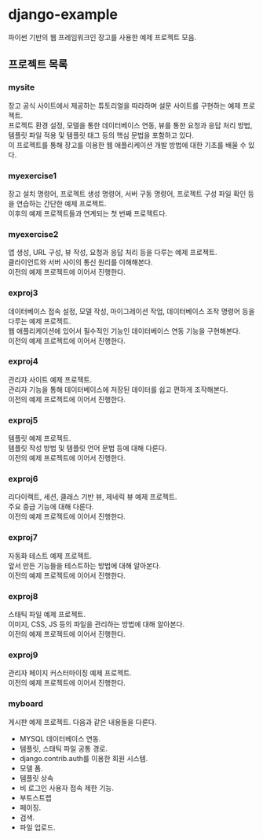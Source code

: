 # django-example
파이썬 기반의 웹 프레임워크인 장고를 사용한 예제 프로젝트 모음.

## 프로젝트 목록

### mysite
장고 공식 사이트에서 제공하는 튜토리얼을 따라하며 설문 사이트를 구현하는 예제 프로젝트.  
프로젝트 환경 설정, 모델을 통한 데이터베이스 연동, 뷰를 통한 요청과 응답 처리 방법, 템플릿 파일 적용 및 템플릿 태그 등의 핵심 문법을 포함하고 있다.  
이 프로젝트를 통해 장고를 이용한 웹 애플리케이션 개발 방법에 대한 기초를 배울 수 있다.

### myexercise1
장고 설치 명령어, 프로젝트 생성 명령어, 서버 구동 명령어, 프로젝트 구성 파일 확인 등을 연습하는 간단한 예제 프로젝트.  
이후의 예제 프로젝트들과 연계되는 첫 번째 프로젝트다.

### myexercise2
앱 생성, URL 구성, 뷰 작성, 요청과 응답 처리 등을 다루는 예제 프로젝트.  
클라이언트와 서버 사이의 통신 원리를 이해해본다.  
이전의 예제 프로젝트에 이어서 진행한다.

### exproj3
데이터베이스 접속 설정, 모델 작성, 마이그레이션 작업, 데이터베이스 조작 명령어 등을 다루는 예제 프로젝트.  
웹 애플리케이션에 있어서 필수적인 기능인 데이터베이스 연동 기능을 구현해본다.  
이전의 예제 프로젝트에 이어서 진행한다.

### exproj4
관리자 사이트 예제 프로젝트.  
관리자 기능을 통해 데이터베이스에 저장된 데이터를 쉽고 편하게 조작해본다.  
이전의 예제 프로젝트에 이어서 진행한다.

### exproj5
템플릿 예제 프로젝트.  
템플릿 작성 방법 및 템플릿 언어 문법 등에 대해 다룬다.  
이전의 예제 프로젝트에 이어서 진행한다.

### exproj6
리다이렉트, 세션, 클래스 기반 뷰, 제네릭 뷰 예제 프로젝트.  
주요 중급 기능에 대해 다룬다.  
이전의 예제 프로젝트에 이어서 진행한다.

### exproj7
자동화 테스트 예제 프로젝트.  
앞서 만든 기능들을 테스트하는 방법에 대해 알아본다.  
이전의 예제 프로젝트에 이어서 진행한다.

### exproj8
스태틱 파일 예제 프로젝트.  
이미지, CSS, JS 등의 파일을 관리하는 방법에 대해 알아본다.  
이전의 예제 프로젝트에 이어서 진행한다.

### exproj9
관리자 페이지 커스터마이징 예제 프로젝트.  
이전의 예제 프로젝트에 이어서 진행한다.

### myboard
게시판 예제 프로젝트. 다음과 같은 내용들을 다룬다.
- MYSQL 데이터베이스 연동.
- 템플릿, 스태틱 파일 공통 경로.
- django.contrib.auth를 이용한 회원 시스템.
- 모델 폼.
- 템플릿 상속
- 비 로그인 사용자 접속 제한 기능.
- 부트스트랩
- 페이징.
- 검색.
- 파일 업로드.
